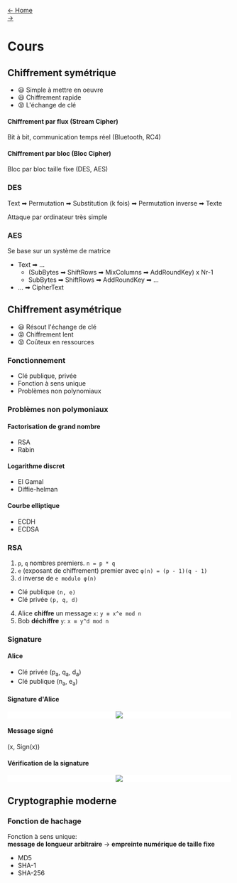 [← Home](../README.md)    
[→]()

# Cours

## Chiffrement symétrique
- 😃 Simple à mettre en oeuvre
- 😃 Chiffrement rapide
- 😡 L'échange de clé
#### Chiffrement par flux (Stream Cipher)
Bit à bit, communication temps réel (Bluetooth, RC4)

#### Chiffrement par bloc (Bloc Cipher)
Bloc par bloc taille fixe (DES, AES)

### DES
Text ➡ Permutation ➡ Substitution (k fois) ➡ Permutation inverse ➡ Texte

Attaque par ordinateur très simple

### AES
Se base sur un système de matrice

- Text ➡ ...
    - (SubBytes ➡ ShiftRows ➡ MixColumns ➡ AddRoundKey) x Nr-1
    - SubBytes ➡ ShiftRows ➡ AddRoundKey ➡ ...   
- ... ➡ CipherText

## Chiffrement asymétrique
- 😃 Résout l'échange de clé
- 😡 Chiffrement lent
- 😡 Coûteux en ressources

### Fonctionnement 
- Clé publique, privée
- Fonction à sens unique
- Problèmes non polynomiaux

### Problèmes non polymoniaux
#### Factorisation de grand nombre
- RSA 
- Rabin
#### Logarithme discret
- El Gamal
- Diffie-helman
#### Courbe elliptique
- ECDH
- ECDSA

### RSA
1. `p`, `q` nombres premiers. `n = p * q`
2. `e` (exposant de chiffrement) premier avec  `φ(n) = (p - 1)(q - 1)`
3. `d` inverse de `e modulo φ(n)`
- Clé publique `(n, e)` 
- Clé privée `(p, q, d)`
4. Alice **chiffre** un message `x`: `y ≡ x^e mod n`
5. Bob **déchiffre** `y`: `x ≡ y^d mod n`

### Signature
#### Alice
- Clé privée (p<sub>a</sub>, q<sub>a</sub>, d<sub>a</sub>)
- Clé publique (n<sub>a</sub>, e<sub>a</sub>)

#### Signature d'Alice
<!-- $$
Sign(x) \equiv y \equiv x^{d_{a}} \mod n_{a}
$$ --> 

<div align="center" style="background: white;"><img style="background: white;" src="https://render.githubusercontent.com/render/math?math=Sign(x)%20%5Cequiv%20y%20%5Cequiv%20x%5E%7Bd_%7Ba%7D%7D%20%5Cmod%20n_%7Ba%7D"></div>

#### Message signé
(x, Sign(x))

#### Vérification de la signature
<!-- $$
y^{e_{a}} \equiv x \mod n_{a}
$$ --> 

<div align="center" style="background: white;"><img style="background: white;" src="https://render.githubusercontent.com/render/math?math=y%5E%7Be_%7Ba%7D%7D%20%5Cequiv%20x%20%5Cmod%20n_%7Ba%7D"></div>

## Cryptographie moderne
### Fonction de hachage
Fonction à sens unique:    
**message de longueur arbitraire** → **empreinte numérique de taille fixe**

- MD5
- SHA-1
- SHA-256